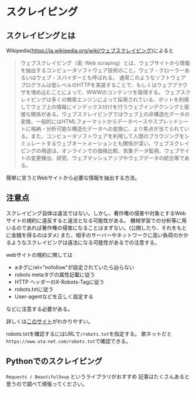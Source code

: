 # スクレイピング
## スクレイピングとは
Wikipedia[(https://ja.wikipedia.org/wiki/ウェブスクレイピング)](https://ja.wikipedia.org/wiki/ウェブスクレイピング)によると
> ウェブスクレイピング（英: Web scraping）とは、ウェブサイトから情報を抽出するコンピュータソフトウェア技術のこと。ウェブ・クローラーあるいはウェブ・スパイダーとも呼ばれる。 通常このようなソフトウェアプログラムは低レベルのHTTPを実装することで、もしくはウェブブラウザを埋め込むことによって、WWWのコンテンツを取得する。
ウェブスクレイピングは多くの検索エンジンによって採用されている、ボットを利用してウェブ上の情報にインデックス付けを行うウェブインデクシングと密接な関係がある。ウェブスクレイピングではウェブ上の非構造化データの変換、一般的にはHTMLフォーマットからデータベースやスプレッドシートに格納・分析可能な構造化データへの変換に、より焦点が当てられている。また、コンピュータソフトウェアを利用して人間のブラウジングをシミュレートするウェブオートメーションとも関係が深い。ウェブスクレイピングの用途は、オンラインでの価格比較、気象データ監視、ウェブサイトの変更検出、研究、ウェブマッシュアップやウェブデータの統合等である。


簡単に言うとWebサイトから必要な情報を抽出する方法。

## 注意点
スクレイピング自体は違法ではない。しかし、著作権の侵害や対象とするWebサイトの規約に違反すると違法となる可能性がある。
機械学習での分析等に用いるのであれば著作権の侵害になることはまずない。(公開したり、それをもとに金銭を得るのはダメ)
また、相手のサーバーやネットワークに高い負荷のかかるようなスクレイピングは違法になる可能性があるでの注意する。

webサイトの規約に関しては
- aタグにrel="nofollow"が設定されていたら辿らない
- robots metaタグの属性記載に従う
- HTTP ヘッダーのX-Robots-Tagに従う
- robots.txtに従う
- User-agentなどを正しく設定する

などに注意する必要がある。

詳しくは[このサイト](https://vaaaaaanquish.hatenablog.com/entry/2017/12/01/064227#--Webスクレイピングにおけるルール--
)がわかりやすい。

robots.txtを確認するにはURLで`/robots.txt`を指定する。
歌ネットだと`https://www.uta-net.com/robots.txt`で確認できる。

## Pythonでのスクレイピング
`Requests / BeautifulSoup` というライブラリがおすすめ
記事はたくさんあると思うので調べて頑張ってください。
